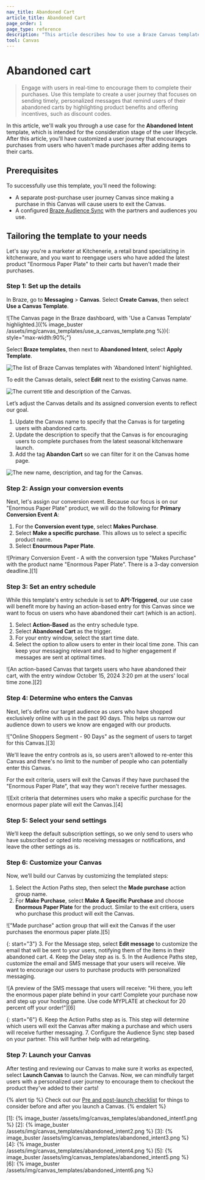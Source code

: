 ```yaml
---
nav_title: Abandoned Cart
article_title: Abandoned Cart
page_order: 1
page_type: reference
description: "This article describes how to use a Braze Canvas template to engage with users in real-time to encourage them to complete their purchases."
tool: Canvas
---
```


# Abandoned cart

> Engage with users in real-time to encourage them to complete their purchases. Use this template to create a user journey that focuses on sending timely, personalized messages that remind users of their abandoned carts by highlighting product benefits and offering incentives, such as discount codes.

In this article, we'll walk you through a use case for the **Abandoned Intent** template, which is intended for the consideration stage of the user lifecycle. After this article, you'll have customized a user journey that encourages purchases from users who haven't made purchases after adding items to their carts.

## Prerequisites

To successfully use this template, you'll need the following:

- A separate post-purchase user journey Canvas since making a purchase in this Canvas will cause users to exit the Canvas.
- A configured [Braze Audience Sync]({{site.baseurl}}/partners/canvas_steps) with the partners and audiences you use.

## Tailoring the template to your needs

Let's say you're a marketer at Kitchenerie, a retail brand specializing in kitchenware, and you want to reengage users who have added the latest product "Enormous Paper Plate" to their carts but haven't made their purchases. 

### Step 1: Set up the details

In Braze, go to **Messaging** > **Canvas**. Select **Create Canvas**, then select **Use a Canvas Template**.

![The Canvas page in the Braze dashboard, with 'Use a Canvas Template' highlighted.]({% image_buster /assets/img/canvas_templates/use_a_canvas_template.png %}){: style="max-width:90%;"}

Select **Braze templates**, then next to **Abandoned Intent**, select **Apply Template**.

![The list of Braze Canvas templates with 'Abandoned Intent' highlighted.]()

To edit the Canvas details, select **Edit** next to the existing Canvas name.

![The current title and description of the Canvas.]()

Let’s adjust the Canvas details and its assigned conversion events to reflect our goal.

1. Update the Canvas name to specify that the Canvas is for targeting users with abandoned carts.
2. Update the description to specify that the Canvas is for encouraging users to complete purchases from the latest seasonal kitchenware launch.
3. Add the tag **Abandon Cart** so we can filter for it on the Canvas home page.

![The new name, description, and tag for the Canvas.]()

### Step 2: Assign your conversion events

Next, let's assign our conversion event. Because our focus is on our "Enormous Paper Plate" product, we will do the following for **Primary Conversion Event A**:

1. For the **Conversion event type**, select **Makes Purchase**.
2. Select **Make a specific purchase**. This allows us to select a specific product name.
3. Select **Enourmous Paper Plate**.

![Primary Conversion Event - A with the conversion type "Makes Purchase" with the product name "Enormous Paper Plate". There is a 3-day conversion deadline.][1]

### Step 3: Set an entry schedule

While this template's entry schedule is set to **API-Triggered**, our use case will benefit more by having an action-based entry for this Canvas since we want to focus on users who have abandoned their cart (which is an action).

1. Select **Action-Based** as the entry schedule type.
2. Select **Abandoned Cart** as the trigger.
3. For your entry window, select the start time date.
4. Select the option to allow users to enter in their local time zone. This can keep your messaging relevant and lead to higher engagement if messages are sent at optimal times.

![An action-based Canvas that targets users who have abandoned their cart, with the entry window October 15, 2024 3:20 pm at the users' local time zone.][2]

### Step 4: Determine who enters the Canvas

Next, let's define our target audience as users who have shopped exclusively online with us in the past 90 days. This helps us narrow our audience down to users we know are engaged with our products. 

!["Online Shoppers Segment - 90 Days" as the segment of users to target for this Canvas.][3]

We'll leave the entry controls as is, so users aren't allowed to re-enter this Canvas and there's no limit to the number of people who can potentially enter this Canvas.

For the exit criteria, users will exit the Canvas if they have purchased the "Enormous Paper Plate", that way they won't receive further messages.

![Exit criteria that determines users who make a specific purchase for the enormous paper plate will exit the Canvas.][4]

### Step 5: Select your send settings

We’ll keep the default subscription settings, so we only send to users who have subscribed or opted into receiving messages or notifications, and leave the other settings as is.

### Step 6: Customize your Canvas

Now, we’ll build our Canvas by customizing the templated steps:

1. Select the Action Paths step, then select the **Made purchase** action group name.
2. For **Make Purchase**, select **Make A Specific Purchase** and choose **Enormous Paper Plate** for the product. Similar to the exit critiera, users who purchase this product will exit the Canvas.

!["Made purchase" action group that will exit the Canvas if the user purchases the enormous paper plate.][5]

{: start="3"}
3. For the Message step, select **Edit message** to customize the email that will be sent to your users, notifying them of the items in their abandoned cart.
4. Keep the Delay step as is.
5. In the Audience Paths step, customize the email and SMS message that your users will receive. We want to encourage our users to purchase products with personalized messaging.

![A preview of the SMS message that users will receive: "Hi there, you left the enormous paper plate behind in your cart! Complete your purchase now and step up your hosting game. Use code MYPLATE at checkout for 20 percent off your order!"][6]

{: start="6"}
6. Keep the Action Paths step as is. This step will determine which users will exit the Canvas after making a purchase and which users will receive further messaging.
7. Configure the Audience Sync step based on your partner. This will further help with ad retargeting.

### Step 7: Launch your Canvas

After testing and reviewing our Canvas to make sure it works as expected, select **Launch Canvas** to launch the Canvas. Now, we can mindfully target users with a personalized user journey to encourage them to checkout the product they've added to their carts!

{% alert tip %}
Check out our [Pre and post-launch checklist]({{site.baseurl}}/user_guide/engagement_tools/canvas/ideas_and_strategies/pre_post_launch_checklist/#things-to-consider-before-launch) for things to consider before and after you launch a Canvas.
{% endalert %}

[1]: {% image_buster /assets/img/canvas_templates/abandoned_intent1.png %}
[2]: {% image_buster /assets/img/canvas_templates/abandoned_intent2.png %}
[3]: {% image_buster /assets/img/canvas_templates/abandoned_intent3.png %}
[4]: {% image_buster /assets/img/canvas_templates/abandoned_intent4.png %}
[5]: {% image_buster /assets/img/canvas_templates/abandoned_intent5.png %}
[6]: {% image_buster /assets/img/canvas_templates/abandoned_intent6.png %}